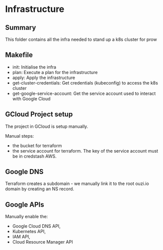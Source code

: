 # Infrastructure

## Summary

This folder contains all the infra needed to stand up a k8s cluster for prow

## Makefile

- init: Initialise the infra
- plan: Execute a plan for the infrastructure
- apply:  Apply the infrastructure 
- get-cluster-credentials: Get credentials (kubeconfig) to access the k8s cluster
- get-google-service-account: Get the service account used to interact with Google Cloud

## GCloud Project setup

The project in GCloud is setup manually.

Manual steps:
- the bucket for terraform
- the service account for terraform. The key of the service account must be in credstash AWS.

## Google DNS

Terraform creates a subdomain - we manually link it to the root ouzi.io domain by creating an NS record.

## Google APIs

Manually enable the:
- Google Cloud DNS API,
- Kubernetes API,
- IAM API,
- Cloud Resource Manager API 